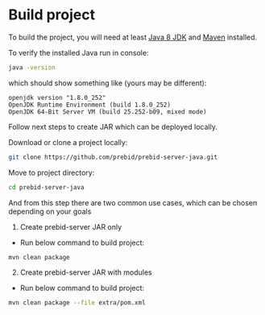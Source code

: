 # Build project

To build the project, you will need at least
[Java 8 JDK](http://www.oracle.com/technetwork/java/javase/downloads/index.html)
and [Maven](https://maven.apache.org/) installed.

To verify the installed Java run in console:
```bash
java -version
```
which should show something like (yours may be different):
```
openjdk version "1.8.0_252"
OpenJDK Runtime Environment (build 1.8.0_252)
OpenJDK 64-Bit Server VM (build 25.252-b09, mixed mode)
```

Follow next steps to create JAR which can be deployed locally. 

Download or clone a project locally:
```bash
git clone https://github.com/prebid/prebid-server-java.git
```

Move to project directory:
```bash
cd prebid-server-java
```

And from this step there are two common use cases, which can be chosen depending on your goals

1. Create prebid-server JAR only
- Run below command to build project:
```bash
mvn clean package
```

2. Create prebid-server JAR with modules
- Run below command to build project:
```bash
mvn clean package --file extra/pom.xml
```
